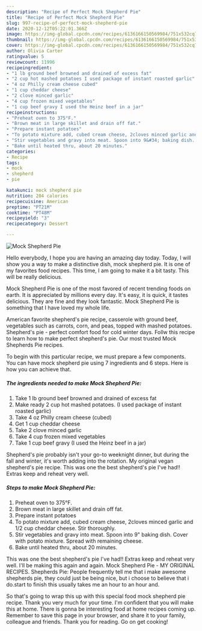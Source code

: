 ```yaml
---
description: "Recipe of Perfect Mock Shepherd Pie"
title: "Recipe of Perfect Mock Shepherd Pie"
slug: 997-recipe-of-perfect-mock-shepherd-pie
date: 2020-12-12T05:22:01.366Z
image: https://img-global.cpcdn.com/recipes/6136166150569984/751x532cq70/mock-shepherd-pie-recipe-main-photo.jpg
thumbnail: https://img-global.cpcdn.com/recipes/6136166150569984/751x532cq70/mock-shepherd-pie-recipe-main-photo.jpg
cover: https://img-global.cpcdn.com/recipes/6136166150569984/751x532cq70/mock-shepherd-pie-recipe-main-photo.jpg
author: Olivia Carter
ratingvalue: 5
reviewcount: 11996
recipeingredient:
- "1 lb ground beef browned and drained of excess fat"
- "2 cup hot mashed potatoes I used package of instant roasted garlic"
- "4 oz Philly cream cheese cubed"
- "1 cup cheddar cheese"
- "2 clove minced garlic"
- "4 cup frozen mixed vegetables"
- "1 cup beef gravy I used the Heinz beef in a jar"
recipeinstructions:
- "Preheat oven to 375°F."
- "Brown meat in large skillet and drain off fat."
- "Prepare instant potatoes"
- "To potato mixture add, cubed cream cheese, 2cloves minced garlic and 1/2 cup cheddar cheese. Stir thoroughly."
- "Stir vegetables and gravy into meat. Spoon into 9&#34; baking dish. Cover with potato mixture. Spread with remaining cheese."
- "Bake until heated thru, about 20 minutes."
categories:
- Recipe
tags:
- mock
- shepherd
- pie

katakunci: mock shepherd pie 
nutrition: 204 calories
recipecuisine: American
preptime: "PT21M"
cooktime: "PT48M"
recipeyield: "3"
recipecategory: Dessert

---
```



![Mock Shepherd Pie](https://img-global.cpcdn.com/recipes/6136166150569984/751x532cq70/mock-shepherd-pie-recipe-main-photo.jpg)

Hello everybody, I hope you are having an amazing day today. Today, I will show you a way to make a distinctive dish, mock shepherd pie. It is one of my favorites food recipes. This time, I am going to make it a bit tasty. This will be really delicious.

Mock Shepherd Pie is one of the most favored of recent trending foods on earth. It is appreciated by millions every day. It's easy, it is quick, it tastes delicious. They are fine and they look fantastic. Mock Shepherd Pie is something that I have loved my whole life.

American favorite shepherd&#39;s pie recipe, casserole with ground beef, vegetables such as carrots, corn, and peas, topped with mashed potatoes. Shepherd&#39;s pie - perfect comfort food for cold winter days. Follw this recipe to learn how to make perfect shepherd&#39;s pie. Our most trusted Mock Shepherds Pie recipes.


To begin with this particular recipe, we must prepare a few components. You can have mock shepherd pie using 7 ingredients and 6 steps. Here is how you can achieve that.

<!--inarticleads1-->

##### The ingredients needed to make Mock Shepherd Pie:

1. Take 1 lb ground beef browned and drained of excess fat
1. Make ready 2 cup hot mashed potatoes. (I used package of instant roasted garlic)
1. Take 4 oz Philly cream cheese (cubed)
1. Get 1 cup cheddar cheese
1. Take 2 clove minced garlic
1. Take 4 cup frozen mixed vegetables
1. Take 1 cup beef gravy (I used the Heinz beef in a jar)


Shepherd&#39;s pie probably isn&#39;t your go-to weeknight dinner, but during the fall and winter, it&#39;s worth adding into the rotation. My original vegan shepherd&#39;s pie recipe. This was one the best shepherd&#39;s pie I&#39;ve had!! Extras keep and reheat very well. 

<!--inarticleads2-->

##### Steps to make Mock Shepherd Pie:

1. Preheat oven to 375°F.
1. Brown meat in large skillet and drain off fat.
1. Prepare instant potatoes
1. To potato mixture add, cubed cream cheese, 2cloves minced garlic and 1/2 cup cheddar cheese. Stir thoroughly.
1. Stir vegetables and gravy into meat. Spoon into 9&#34; baking dish. Cover with potato mixture. Spread with remaining cheese.
1. Bake until heated thru, about 20 minutes.


This was one the best shepherd&#39;s pie I&#39;ve had!! Extras keep and reheat very well. I&#39;ll be making this again and again. Mock Shepherd Pie - MY ORIGINAL RECIPES. Shepherds Pie: People frequently tell me that i make awesome shepherds pie, they could just be being nice, but i choose to believe that i do.start to finish this usually takes me an hour to an hour and. 

So that's going to wrap this up with this special food mock shepherd pie recipe. Thank you very much for your time. I'm confident that you will make this at home. There is gonna be interesting food at home recipes coming up. Remember to save this page in your browser, and share it to your family, colleague and friends. Thank you for reading. Go on get cooking!
